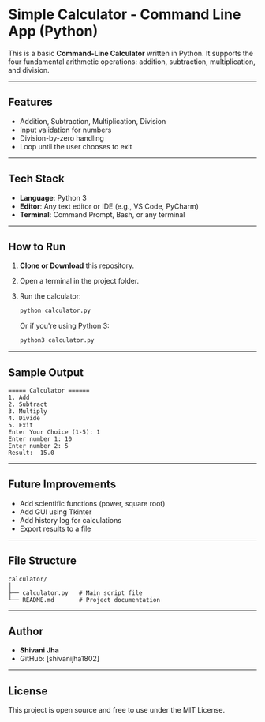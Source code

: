 
# Simple Calculator - Command Line App (Python)

This is a basic **Command-Line Calculator** written in Python. It supports the four fundamental arithmetic operations: addition, subtraction, multiplication, and division.

---

##  Features

- Addition, Subtraction, Multiplication, Division
- Input validation for numbers
- Division-by-zero handling
- Loop until the user chooses to exit

---

## Tech Stack

- **Language**: Python 3
- **Editor**: Any text editor or IDE (e.g., VS Code, PyCharm)
- **Terminal**: Command Prompt, Bash, or any terminal

---

##  How to Run

1. **Clone or Download** this repository.

2. Open a terminal in the project folder.

3. Run the calculator:
   ```bash
   python calculator.py
   ```
   Or if you're using Python 3:
   ```bash
   python3 calculator.py
   ```

---

##  Sample Output

```
===== Calculator ======
1. Add
2. Subtract
3. Multiply
4. Divide
5. Exit
Enter Your Choice (1-5): 1
Enter number 1: 10
Enter number 2: 5
Result:  15.0
```

---

##  Future Improvements

- Add scientific functions (power, square root)
- Add GUI using Tkinter
- Add history log for calculations
- Export results to a file

---

##  File Structure

```
calculator/
│
├── calculator.py   # Main script file
└── README.md       # Project documentation
```

---

##  Author

- **Shivani Jha**  
- GitHub: [shivanijha1802]

---

## License

This project is open source and free to use under the MIT License.
